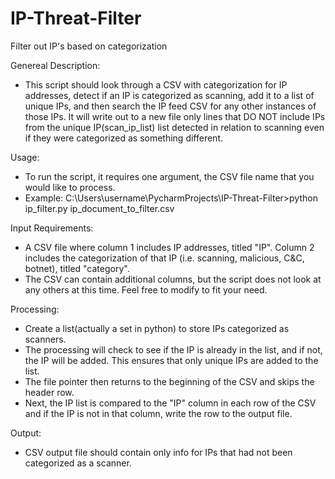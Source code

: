 # IP-Threat-Filter
Filter out IP's based on categorization

Genereal Description:
- This script should look through a CSV with categorization for IP addresses, detect if an IP is categorized
as scanning, add it to a list of unique IPs, and then search the IP feed CSV for any other
instances of those IPs. It will write out to a new file only lines that DO NOT include IPs
from the unique IP(scan_ip_list) list detected in relation to scanning even if they were
categorized as something different.

Usage:
- To run the script, it requires one argument, the CSV file name that you would like to process.
- Example: 
      C:\Users\username\PycharmProjects\IP-Threat-Filter>python ip_filter.py ip_document_to_filter.csv

Input Requirements:
- A CSV file where column 1 includes IP addresses, titled "IP". Column 2 includes the categorization of that IP (i.e. scanning, malicious, C&C, botnet), titled "category". 
- The CSV can contain additional columns, but the script does not look at any others at this time. Feel free to modify to fit your need.

Processing:
- Create a list(actually a set in python) to store IPs categorized as scanners.
- The processing will check to see if the IP is already in the list, and if not, the IP will be added. This ensures that only unique IPs are added to the list.
- The file pointer then returns to the beginning of the CSV and skips the header row.
- Next, the IP list is compared to the "IP" column in each row of the CSV and if the IP is not in that column, write the row to the output file.
            
Output:
- CSV output file should contain only info for IPs that had not been categorized as a scanner.
